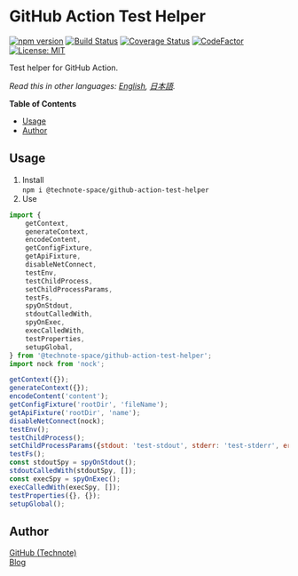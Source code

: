 # GitHub Action Test Helper

[![npm version](https://badge.fury.io/js/%40technote-space%2Fgithub-action-test-helper.svg)](https://badge.fury.io/js/%40technote-space%2Fgithub-action-test-helper)
[![Build Status](https://github.com/technote-space/github-action-test-helper/workflows/Build/badge.svg)](https://github.com/technote-space/github-action-test-helper/actions)
[![Coverage Status](https://coveralls.io/repos/github/technote-space/github-action-test-helper/badge.svg?branch=master)](https://coveralls.io/github/technote-space/github-action-test-helper?branch=master)
[![CodeFactor](https://www.codefactor.io/repository/github/technote-space/github-action-test-helper/badge)](https://www.codefactor.io/repository/github/technote-space/github-action-test-helper)
[![License: MIT](https://img.shields.io/badge/License-MIT-blue.svg)](https://github.com/technote-space/github-action-test-helper/blob/master/LICENSE)

Test helper for GitHub Action.

*Read this in other languages: [English](README.md), [日本語](README.ja.md).*

<!-- START doctoc generated TOC please keep comment here to allow auto update -->
<!-- DON'T EDIT THIS SECTION, INSTEAD RE-RUN doctoc TO UPDATE -->
**Table of Contents**

- [Usage](#usage)
- [Author](#author)

<!-- END doctoc generated TOC please keep comment here to allow auto update -->

## Usage
1. Install  
`npm i @technote-space/github-action-test-helper`
1. Use
```js
import {
	getContext,
	generateContext,
	encodeContent,
	getConfigFixture,
	getApiFixture,
	disableNetConnect,
	testEnv,
	testChildProcess,
	setChildProcessParams,
	testFs,
	spyOnStdout,
	stdoutCalledWith,
	spyOnExec,
	execCalledWith,
	testProperties,
	setupGlobal,
} from '@technote-space/github-action-test-helper';
import nock from 'nock';

getContext({});
generateContext({});
encodeContent('content');
getConfigFixture('rootDir', 'fileName');
getApiFixture('rootDir', 'name');
disableNetConnect(nock);
testEnv();
testChildProcess();
setChildProcessParams({stdout: 'test-stdout', stderr: 'test-stderr', error: new Error('test-error')});
testFs();
const stdoutSpy = spyOnStdout();
stdoutCalledWith(stdoutSpy, []);
const execSpy = spyOnExec();
execCalledWith(execSpy, []);
testProperties({}, {});
setupGlobal();
```

## Author
[GitHub (Technote)](https://github.com/technote-space)  
[Blog](https://technote.space)
